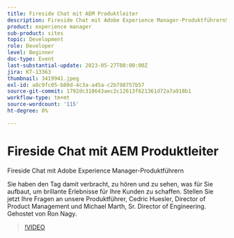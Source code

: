 ```yaml
---
title: Fireside Chat mit AEM Produktleiter
description: Fireside Chat mit Adobe Experience Manager-ProduktführernSie haben den Tag damit verbracht, zu hören und zu sehen, was für Sie gebaut wurde, um brillante Erlebnisse für Ihre Kunden zu schaffen. Stellen Sie jetzt Ihre Fragen an unsere Produktführer, Cedric Huesler, Director of Product Management und Michael Marth, Sr. Director of Engineering. Gehostet von Ron Nagy.
product: experience manager
sub-product: sites
topic: Development
role: Developer
level: Beginner
doc-type: Event
last-substantial-update: 2023-05-27T00:00:00Z
jira: KT-13363
thumbnail: 3419941.jpeg
exl-id: a8c9fc05-b80d-4c3a-a45a-c2b798757b57
source-git-commit: 1792dc318643aec2c12613f621361d72a7a918b1
workflow-type: tm+mt
source-wordcount: '115'
ht-degree: 0%

---
```


# Fireside Chat mit AEM Produktleiter

Fireside Chat mit Adobe Experience Manager-Produktführern

Sie haben den Tag damit verbracht, zu hören und zu sehen, was für Sie aufbaut, um brillante Erlebnisse für Ihre Kunden zu schaffen. Stellen Sie jetzt Ihre Fragen an unsere Produktführer, Cedric Huesler, Director of Product Management und Michael Marth, Sr. Director of Engineering. Gehostet von Ron Nagy.

>[!VIDEO](https://video.tv.adobe.com/v/3419941/?learn=on)
